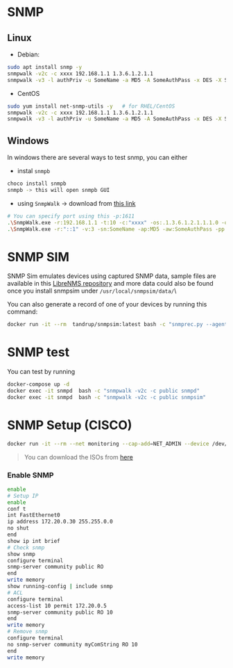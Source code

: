 # SNMP
## Linux
- Debian:
```sh
sudo apt install snmp -y
snmpwalk -v2c -c xxxx 192.168.1.1 1.3.6.1.2.1.1
snmpwalk -v3 -l authPriv -u SomeName -a MD5 -A SomeAuthPass -x DES -X SomePrivPass 192.168.1.1 1.3.6.1.2.1
```
- CentOS
```sh
sudo yum install net-snmp-utils -y   # for RHEL/CentOS
snmpwalk -v2c -c xxxx 192.168.1.1 1.3.6.1.2.1.1
snmpwalk -v3 -l authPriv -u SomeName -a MD5 -A SomeAuthPass -x DES -X SomePrivPass 192.168.1.1 1.3.6.1.2.1
```
## Windows
In windows there are several ways to test snmp, you can either 
- instal `snmpb` 
```sh
choco install snmpb
snmpb -> this will open snmpb GUI
```
- using `SnmpWalk` -> download from [this link](https://ezfive.com/snmpsoft-tools/snmp-walk/) 
```sh
# You can specify port using this -p:1611
.\SnmpWalk.exe -r:192.168.1.1 -t:10 -c:"xxxx" -os:.1.3.6.1.2.1.1.1.0 -op:.1.3.6.1.2.1.1.8.0
.\SnmpWalk.exe -r:"::1" -v:3 -sn:SomeName -ap:MD5 -aw:SomeAuthPass -pp:DES -pw:SomePrivPass -os:.1.3.6.1.2.1 -op:.1.3.6.1.2.65535 -q
```

# SNMP SIM
SNMP Sim emulates devices using captured SNMP data, sample files are available in this [LibreNMS repository](https://github.com/murrant/librenms-snmpsim/tree/master/captures) and more data could also be found once you install snmpsim under `/usr/local/snmpsim/data/`\

You can also generate a record of one of your devices by running this command:
```sh
docker run -it --rm  tandrup/snmpsim:latest bash -c "snmprec.py --agent-udpv4-endpoint=192.168.1.1 --use-getbulk --community=public --output-file=mydevice.snmprec --logging-method=null && cat mydevice.snmprec">snmpsim-data/mydevice.snmprec                                                           
```

# SNMP test
You can test by running 
```sh
docker-compose up -d
docker exec -it snmpd  bash -c "snmpwalk -v2c -c public snmpd" 
docker exec -it snmpd  bash -c "snmpwalk -v2c -c public snmpsim" 
```
# SNMP Setup (CISCO)

```sh
docker run -it --rm --net monitoring --cap-add=NET_ADMIN --device /dev/net/tun --name cisco-1700 -p 161:161 -v ${pwd}/c1700-adventerprisek9-mz.124-15.T14.bin:/c1700-adventerprisek9-mz.124-15.T14.bin:ro ichikawayukko/dynamips:v0.2.21-alpine -P 1700 -o 64 -r 128 -s 0:0:linux_eth:eth0 c1700-adventerprisek9-mz.124-15.T14.bin 
```

> You can download the ISOs from [here](https://www.sysnettechsolutions.com/en/cisco-ios-download-for-gns3/) 
### Enable SNMP
```sh
enable
# Setup IP  
enable
conf t
int FastEthernet0
ip address 172.20.0.30 255.255.0.0
no shut
end
show ip int brief
# Check snmp
show snmp
configure terminal
snmp-server community public RO
end
write memory
show running-config | include snmp
# ACL
configure terminal
access-list 10 permit 172.20.0.5
snmp-server community public RO 10
end
write memory
# Remove snmp
configure terminal
no snmp-server community myComString RO 10
end
write memory
```
